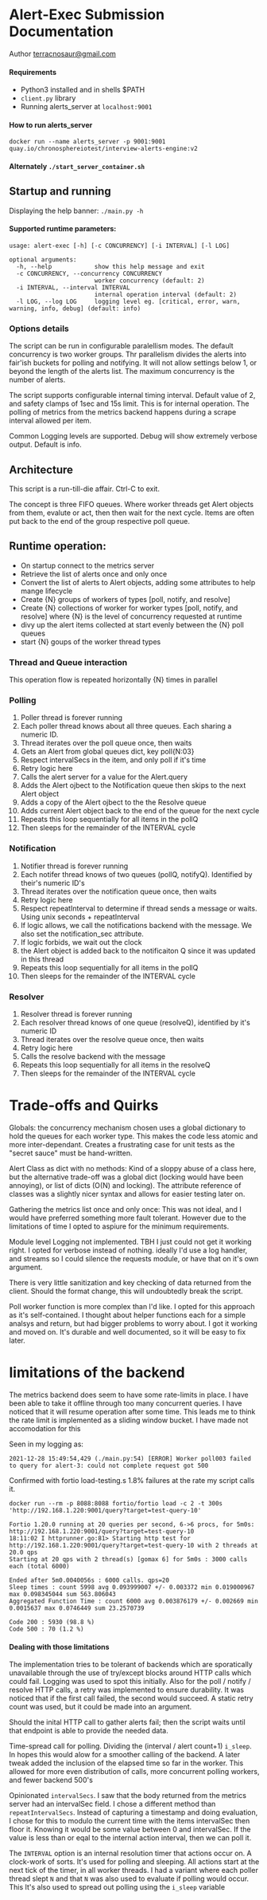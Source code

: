 # Alert-Exec Submission Documentation
Author terracnosaur@gmail.com

#### Requirements
* Python3 installed and in shells $PATH
* `client.py` library
* Running alerts_server at `localhost:9001`

#### How to run alerts_server
```
docker run --name alerts_server -p 9001:9001 quay.io/chronosphereiotest/interview-alerts-engine:v2
```
#### Alternately `./start_server_container.sh`

## Startup and running
Displaying the help banner:
```./main.py -h``` 

#### Supported runtime parameters:
```
usage: alert-exec [-h] [-c CONCURRENCY] [-i INTERVAL] [-l LOG]

optional arguments:
  -h, --help            show this help message and exit
  -c CONCURRENCY, --concurrency CONCURRENCY
                        worker concurrency (default: 2)
  -i INTERVAL, --interval INTERVAL
                        internal operation interval (default: 2)
  -l LOG, --log LOG     logging level eg. [critical, error, warn, warning, info, debug] (default: info)
```

### Options details
The script can be run in configurable paralellism modes. The default concurrency is two worker groups. Thr parallelism divides the alerts into fair'ish buckets for polling and notifying. It will not allow settings below 1, or beyond the length of the alerts list. The maximum concurrency is the number of alerts.

The script supports configurable internal timing interval. Default value of 2, and safety clamps of 1sec and 15s limit. This is for internal operation. The polling of metrics from the metrics backend happens during a scrape interval allowed per item.

Common Logging levels are supported. Debug will show extremely verbose output. Default is info. 

## Architecture
This script is a run-till-die affair. Ctrl-C to exit.

The concept is three FIFO queues. Where worker threads get Alert objects from them, evalute or act, then then wait for the next cycle. Items are often put back to the end of the group respective poll queue.

## Runtime operation:

* On startup connect to the metrics server
* Retrieve the list of alerts once and only once
* Convert the list of alerts to Alert objects, adding some attributes to help mange lifecycle
* Create {N} groups of workers of types [poll, notify, and resolve]
* Create {N} collections of worker for worker types [poll, notify, and resolve] where {N} is the level of concurrency requested at runtime
* divy up the alert items collected at start evenly between the {N} poll queues
* start {N} goups of the worker thread types

### Thread and Queue interaction

This operation flow is repeated horizontally {N} times in parallel

  ### Polling
  1. Poller thread is forever running
  1. Each poller thread knows about all three queues. Each sharing a numeric ID.
  1. Thread iterates over the poll queue once, then waits
  1. Gets an Alert from global queues dict, key poll{N:03}
  1. Respect intervalSecs in the item, and only poll if it's time
  1. Retry logic here
  1. Calls the alert server for a value for the Alert.query
  1. Adds the Alert ojbect to the Notification queue then skips to the next Alert object
  1. Adds a copy of the Alert ojbect to the the Resolve queue
  1. Adds current Alert object back to the end of the queue for the next cycle
  1. Repeats this loop sequentially for all items in the pollQ
  1. Then sleeps for the remainder of the INTERVAL cycle

  ### Notification
  1. Notifier thread is forever running
  1. Each notifer thread knows of two queues (pollQ, notifyQ). Identified by their's numeric ID's
  1. Thread iterates over the notification queue once, then waits
  1. Retry logic here
  1. Respect repeatInterval to determine if thread sends a message or waits. Using unix seconds + repeatInterval
  1. If logic allows, we call the notifications backend with the message. We also set the notification_sec attribute.
  1. If logic forbids, we wait out the clock
  1. the Alert object is added back to the notificaiton Q since it was updated in this thread
  1. Repeats this loop sequentially for all items in the pollQ
  1. Then sleeps for the remainder of the INTERVAL cycle  

  ### Resolver
  1. Resolver thread is forever running
  1. Each resolver thread knows of one queue (resolveQ), identified by it's numeric ID
  1. Thread iterates over the resolve queue once, then waits
  1. Retry logic here
  1. Calls the resolve backend with the message
  1. Repeats this loop sequentially for all items in the resolveQ
  1. Then sleeps for the remainder of the INTERVAL cycle  


# Trade-offs and Quirks
Globals: the concurrency mechanism chosen uses a global dictionary to hold the queues for each worker type. This makes the code less atomic and more inter-dependant. Creates a frustrating case for unit tests as the "secret sauce" must be  hand-written. 

Alert Class as dict with no methods: Kind of a sloppy abuse of a class here, but the alternative trade-off was a global dict (locking would have been annoying), or list of dicts (O(N) and locking). The attribute reference of classes was a slightly nicer syntax and allows for easier testing later on.

Gathering the metrics list once and only once: This was not ideal, and I would have preferred something more fault tolerant. However due to the limitations of time I opted to aspiure for the minimum requirements.

Module level Logging not implemented. TBH I just could not get it working right. I opted for verbose instead of nothing. ideally I'd use a log handler, and streams so I could silence the requests module, or have that on it's own argument. 

There is very little sanitization and key checking of data returned from the client. Should the format change, this will undoubtedly break the script.

Poll worker function is more complex than I'd like. I opted for this approach  as it's self-contained. I thought about helper functions each for a simple analsys and return, but had bigger problems to worry about. I got it working and moved on. It's durable and well documented, so it will be easy to fix later.

# limitations of the backend


The metrics backend does seem to have some rate-limits in place. I have been able to take it offline through too many concurrent queries. I have noticed that it will resume operation after some time. This leads me to think the rate limit is implemented as a sliding window bucket. I have made not accomodation for this

Seen in my logging as:
```
2021-12-28 15:49:54,429 (./main.py:54) [ERROR] Worker poll003 failed to query for alert-3: could not complete request got 500
```

Confirmed with fortio load-testing.s
1.8% failures at the rate my script calls it.
```
docker run --rm -p 8088:8088 fortio/fortio load -c 2 -t 300s  'http://192.168.1.220:9001/query?target=test-query-10'

Fortio 1.20.0 running at 20 queries per second, 6->6 procs, for 5m0s: http://192.168.1.220:9001/query?target=test-query-10
18:11:02 I httprunner.go:81> Starting http test for http://192.168.1.220:9001/query?target=test-query-10 with 2 threads at 20.0 qps
Starting at 20 qps with 2 thread(s) [gomax 6] for 5m0s : 3000 calls each (total 6000)

Ended after 5m0.0040056s : 6000 calls. qps=20
Sleep times : count 5998 avg 0.093999007 +/- 0.003372 min 0.019000967 max 0.098345044 sum 563.806043
Aggregated Function Time : count 6000 avg 0.003876179 +/- 0.002669 min 0.0015637 max 0.0746449 sum 23.2570739

Code 200 : 5930 (98.8 %)
Code 500 : 70 (1.2 %)

```

#### Dealing with those limitations
The implementation tries to be tolerant of backends which are sporatically unavailable through the use of try/except blocks around HTTP calls which could fail. Logging was used to spot this initially. Also for the poll / notify / resolve HTTP calls, a retry was implemented to ensure durability. It was noticed that if the first call failed, the second would succeed. A static retry count was used, but it could be made into an argument.

Should the inital HTTP call to gather alerts fail; then the script waits until that endpoint is able to provide the needed data.

Time-spread call for polling. Dividing the (interval / alert count+1) `i_sleep`. In hopes this would alow for a smoother calling of the backend. A later tweak added the inclusion of the elapsed time so far in the worker. This allowed for more even distribution of calls, more concurrent polling workers, and fewer backend 500's

Opinionated `intervalSecs`. I saw that the body returned from the metrics server had an intervalSec field. I chose a different method than `repeatIntervalSecs`. Instead of capturing a timestamp and doing evaluation, I chose for this to modulo the current time with the items intervalSec then floor it. Knowing it would be some value between 0 and intervalSec. If the value is less than or eqal to the internal action interval, then we can poll it. 

The `INTERVAL` option is an internal resolution timer that actions occur on. A clock-work of sorts. It's used for polling and sleeping. All actions start at the next tick of the timer, in all worker threads. I had a variant where each poller thread slept `N` and that `N` was also used to evaluate if polling would occur. This  It's also used to spread out polling using the `i_sleep` variable

